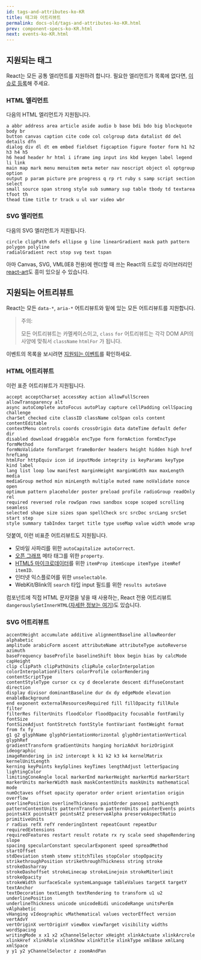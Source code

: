 ```yaml
---
id: tags-and-attributes-ko-KR
title: 태그와 어트리뷰트
permalink: docs-old/tags-and-attributes-ko-KR.html
prev: component-specs-ko-KR.html
next: events-ko-KR.html
---
```


## 지원되는 태그

React는 모든 공통 엘리먼트를 지원하려 합니다. 필요한 엘리먼트가 목록에 없다면, [이슈로 등록](https://github.com/facebook/react/issues/new)해 주세요.

### HTML 엘리먼트

다음의 HTML 엘리먼트가 지원됩니다.

```
a abbr address area article aside audio b base bdi bdo big blockquote body br
button canvas caption cite code col colgroup data datalist dd del details dfn
dialog div dl dt em embed fieldset figcaption figure footer form h1 h2 h3 h4 h5
h6 head header hr html i iframe img input ins kbd keygen label legend li link
main map mark menu menuitem meta meter nav noscript object ol optgroup option
output p param picture pre progress q rp rt ruby s samp script section select
small source span strong style sub summary sup table tbody td textarea tfoot th
thead time title tr track u ul var video wbr
```

### SVG 엘리먼트

다음의 SVG 엘리먼트가 지원됩니다.

```
circle clipPath defs ellipse g line linearGradient mask path pattern polygon polyline
radialGradient rect stop svg text tspan
```

아마 Canvas, SVG, VML(IE8 전용)에 렌더할 때 쓰는 React의 드로잉 라이브러리인 [react-art](https://github.com/facebook/react-art)도 흥미 있으실 수 있습니다.


## 지원되는 어트리뷰트

React는 모든 `data-*`, `aria-*` 어트리뷰트와 밑에 있는 모든 어트리뷰트를 지원합니다.

> 주의:
>
> 모든 어트리뷰트는 카멜케이스이고, `class` `for` 어트리뷰트는 각각  DOM API의 사양에 맞춰서 `className` `htmlFor` 가 됩니다.

이벤트의 목록을 보시려면 [지원되는 이벤트](/react/docs/events-ko-KR.html)를 확인하세요.

### HTML 어트리뷰트

이런 표준 어트리뷰트가 지원됩니다.

```
accept acceptCharset accessKey action allowFullScreen allowTransparency alt
async autoComplete autoFocus autoPlay capture cellPadding cellSpacing challenge
charSet checked cite classID className colSpan cols content contentEditable
contextMenu controls coords crossOrigin data dateTime default defer dir
disabled download draggable encType form formAction formEncType formMethod
formNoValidate formTarget frameBorder headers height hidden high href hrefLang
htmlFor httpEquiv icon id inputMode integrity is keyParams keyType kind label
lang list loop low manifest marginHeight marginWidth max maxLength media
mediaGroup method min minLength multiple muted name noValidate nonce open
optimum pattern placeholder poster preload profile radioGroup readOnly rel
required reversed role rowSpan rows sandbox scope scoped scrolling seamless
selected shape size sizes span spellCheck src srcDoc srcLang srcSet start step
style summary tabIndex target title type useMap value width wmode wrap
```

덧붙여, 이런 비표준 어트리뷰트도 지원됩니다.

- 모바일 사파리를 위한 `autoCapitalize autoCorrect`.
- [오픈 그래프](http://ogp.me/) 메타 태그를 위한 `property`.
- [HTML5 마이크로데이터](http://schema.org/docs/gs.html)를 위한 `itemProp itemScope itemType itemRef itemID`.
- 인터넷 익스플로어를 위한 `unselectable`.
- WebKit/Blink의 `search` 타입 input 필드를 위한 `results autoSave` 

컴포넌트에 직접 HTML 문자열을 넣을 때 사용하는, React 전용 어트리뷰트 `dangerouslySetInnerHTML`([자세한 정보는 여기](/react/docs/special-non-dom-attributes-ko-KR.html))도 있습니다.

### SVG 어트리뷰트

```
accentHeight accumulate additive alignmentBaseline allowReorder alphabetic
amplitude arabicForm ascent attributeName attributeType autoReverse azimuth
baseFrequency baseProfile baselineShift bbox begin bias by calcMode capHeight
clip clipPath clipPathUnits clipRule colorInterpolation
colorInterpolationFilters colorProfile colorRendering contentScriptType
contentStyleType cursor cx cy d decelerate descent diffuseConstant direction
display divisor dominantBaseline dur dx dy edgeMode elevation enableBackground
end exponent externalResourcesRequired fill fillOpacity fillRule filter
filterRes filterUnits floodColor floodOpacity focusable fontFamily fontSize
fontSizeAdjust fontStretch fontStyle fontVariant fontWeight format from fx fy
g1 g2 glyphName glyphOrientationHorizontal glyphOrientationVertical glyphRef
gradientTransform gradientUnits hanging horizAdvX horizOriginX ideographic
imageRendering in in2 intercept k k1 k2 k3 k4 kernelMatrix kernelUnitLength
kerning keyPoints keySplines keyTimes lengthAdjust letterSpacing lightingColor
limitingConeAngle local markerEnd markerHeight markerMid markerStart
markerUnits markerWidth mask maskContentUnits maskUnits mathematical mode
numOctaves offset opacity operator order orient orientation origin overflow
overlinePosition overlineThickness paintOrder panose1 pathLength
patternContentUnits patternTransform patternUnits pointerEvents points
pointsAtX pointsAtY pointsAtZ preserveAlpha preserveAspectRatio primitiveUnits
r radius refX refY renderingIntent repeatCount repeatDur requiredExtensions
requiredFeatures restart result rotate rx ry scale seed shapeRendering slope
spacing specularConstant specularExponent speed spreadMethod startOffset
stdDeviation stemh stemv stitchTiles stopColor stopOpacity
strikethroughPosition strikethroughThickness string stroke strokeDasharray
strokeDashoffset strokeLinecap strokeLinejoin strokeMiterlimit strokeOpacity
strokeWidth surfaceScale systemLanguage tableValues targetX targetY textAnchor
textDecoration textLength textRendering to transform u1 u2 underlinePosition
underlineThickness unicode unicodeBidi unicodeRange unitsPerEm vAlphabetic
vHanging vIdeographic vMathematical values vectorEffect version vertAdvY
vertOriginX vertOriginY viewBox viewTarget visibility widths wordSpacing
writingMode x x1 x2 xChannelSelector xHeight xlinkActuate xlinkArcrole
xlinkHref xlinkRole xlinkShow xlinkTitle xlinkType xmlBase xmlLang xmlSpace
y y1 y2 yChannelSelector z zoomAndPan
```
